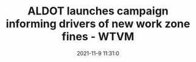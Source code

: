---
"title": "ALDOT launches campaign informing drivers of new work zone fines - WTVM"
"date": "2021-11-9 11:31:0"
"feed_name": "GOOGLENEWSCONSTRUCTION"
"feed_website": "https://news.google.com/search?q=construction%2Bincident&hl=en-US&gl=US&ceid=US:en"
"feed_rss": "https://news.google.com/rss/search?q=construction%2Bincident&hl=en-US&gl=US&ceid=US:en"
"link": "https://www.wtvm.com/2021/11/09/aldot-launches-campaign-informing-drivers-new-work-zone-fines/"
"source": "{'href': 'https://www.wtvm.com', 'title': 'WTVM'}"
"file": "_posts/2021-1-1-983f352f7d1c2fa11bf818200828d1558b88a5fe.md"
"accident": "0"
"drilling": "0"
"dead": "0"
"injured": "0"
"arrested": "0"
"place": "unknown place"
"where": "unknown site"
"causes": "unknown"
"place_uri": "unknown place"
---
